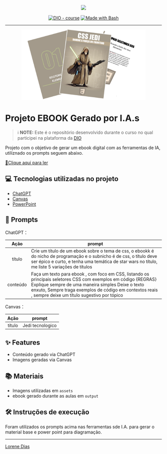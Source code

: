 <p align="center">
    <img width="100" src=".github/assets/banner.png">
</p>


<p align="center">
<a href="https://dio.me/"><img src="https://img.shields.io/badge/DIO-Course-28DA77?logo=youtube" alt="DIO - course"></a>
<a href="https://www.gnu.org/software/bash/" title="Go to Bash homepage"><img src="https://img.shields.io/badge/Prompt-Project-blue?logo=gnu-bash&amp;logoColor=white" alt="Made with Bash"></a></p>

-------


<p align="center">
<img 
    src="./assets/cover.png"
    width="400"  
/>
</p>

# Projeto EBOOK Gerado por I.A.s


 > ℹ️ **NOTE:** Este é o repositório desenvolvido durante o curso no qual participei na plataforma da [DIO](https://dio.me)

Projeto com o objetivo de gerar um ebook digital com as ferramentas de IA, utiliznado os prompts seguem abaixo.

<a href="[https://github.com/lorenedias/output/ebook_jedi-css.pdf](https://github.com/lorenedias/prompts-recipe-to-create-a-ebook/blob/67992b352a50dd32bbd6f31c8fdfe879a2519c0f/output/ebook_jedi-css.pdf)" title="View PDF now"> 📕Clique aqui para ler</a>

## 💻 Tecnologias utilizadas no projeto

- [ChatGPT](https://chat.openai.com/) 
- [Canvas](https://www.canva.com/pt_br/gerador-imagem-ia/)
- [PowerPoint](https://www.microsoft.com/en/microsoft-365/powerpoint)

## 🧠 Prompts


ChatGPT：

|   Ação   | prompt                                                                                                                                                                                                                                                                         |
| :------: | ------------------------------------------------------------------------------------------------------------------------------------------------------------------------------------------------------------------------------------------------------------------------------ |
|  título  | Crie um título de um ebook sobre o tema de css, o ebookk é do nicho de programação e o subnicho é de css, o título deve ser épico e curto, e tenha uma temática de star wars no título, me liste 5 variações de títulos                                                        |
| conteúdo | Faça um texto para ebook , com foco em CSS, listando os principais seletores CSS com exemplos em código {REGRAS} Explique sempre de uma maneira simples Deixe o texto enxuto, Sempre traga exemplos de código em contextos reais , sempre deixe um título sugestivo por tópico |


Canvas：

|  Ação  | prompt                                                                                 |
| :----: | -------------------------------------------------------------------------------------- |
| título |  Jedi tecnologico |

## ✨ Features

- Conteúdo gerado via ChatGPT
- Imagens geradas via Canvas

## 📚 Materiais

- Imagens utilizadas em `assets`
- ebook gerado durante as aulas em `output`

## 🛠️ Instruções de execução

Foram utilizados os prompts acima nas ferramentas sde I.A. para gerar o material base e power point para diagramação.

---

[Lorene Dias](https://github.com/lorenedias)
